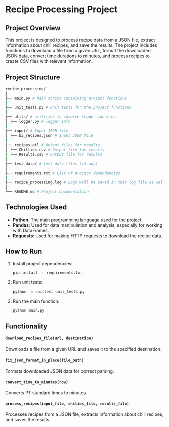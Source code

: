 # Recipe Processing Project

## Project Overview

This project is designed to process recipe data from a JSON file, extract information about chili recipes, and save the results. The project includes functions to download a file from a given URL, format the downloaded JSON data, convert time durations to minutes, and process recipes to create CSV files with relevant information.

## Project Structure

```bash
recipe_processing/
│
├── main.py # Main script containing project functions
|
├── unit_tests.py # Unit tests for the project functions
|
├── utils/ # utilities to involve logger function
│ ├── logger.py # logger info
|
├── input/ # Input JSON file
│ ├── bi_recipes.json # Input JSON file
|
│── recipes-etl # Output files for results
│ └── Chillies.csv # Output file for results    
| └── Results.csv # Output file for results           
|
├── test_data/ # test data files (if any)
│
├── requirements.txt # List of project dependencies
|
├── recipe_processing.log # Logs will be saved in this log file as well.
│
└── README.md # Project documentation
```

## Technologies Used

- **Python**: The main programming language used for the project.
- **Pandas**: Used for data manipulation and analysis, especially for working with DataFrames.
- **Requests**: Used for making HTTP requests to download the recipe data.

## How to Run

1. Install project dependencies:

    ```bash
    pip install -r requirements.txt
    ```

2. Run unit tests:

    ```bash
    python -m unittest unit_tests.py
    ```

3. Run the main function:

    ```bash
    python main.py
    ```

## Functionality

#### `download_recipes_file(url, destination)`

Downloads a file from a given URL and saves it to the specified destination.

#### `fix_json_format_in_place(file_path)`

Formats downloaded JSON data for correct parsing.

#### `convert_time_to_minutes(row)`

Converts PT standard times to minutes.

#### `process_recipes(input_file, chilies_file, results_file)`

Processes recipes from a JSON file, extracts information about chili recipes, and saves the results.
